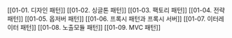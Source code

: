 [[01-01. 디자인 패턴]]
[[01-02. 싱글톤 패턴]]
[[01-03. 팩토리 패턴]]
[[01-04. 전략 패턴]]
[[01-05. 옵저버 패턴]]
[[01-06. 프록시 패턴과 프록시 서버]]
[[01-07. 이터레이터 패턴]]
[[01-08. 노출모듈 패턴]]
[[01-09. MVC 패턴]]